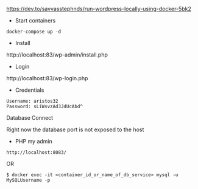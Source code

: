 https://dev.to/savvasstephnds/run-wordpress-locally-using-docker-5bk2

- Start containers
```
docker-compose up -d
```
- Install

http://localhost:83/wp-admin/install.php

- Login

http://localhost:83/wp-login.php

- Credentials
```
Username: aristos32
Password: sLiWsvzAd3JdUcAbd^
```



Database Connect

Right now the database port is not exposed to the host
- PHP my admin
```
http://localhost:8083/
```
OR
```
$ docker exec -it <container_id_or_name_of_db_service> mysql -u MySQLUsername -p

```